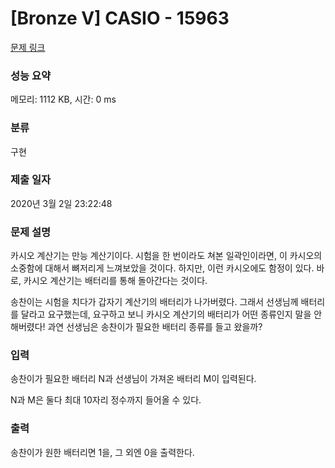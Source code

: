 # [Bronze V] CASIO - 15963 

[문제 링크](https://www.acmicpc.net/problem/15963) 

### 성능 요약

메모리: 1112 KB, 시간: 0 ms

### 분류

구현

### 제출 일자

2020년 3월 2일 23:22:48

### 문제 설명

<p>카시오 계산기는 만능 계산기이다. 시험을 한 번이라도 쳐본 일곽인이라면, 이 카시오의 소중함에 대해서 뼈저리게 느껴보았을 것이다. 하지만, 이런 카시오에도 함정이 있다. 바로, 카시오 계산기는 배터리를 통해 돌아간다는 것이다.</p>

<p>송찬이는 시험을 치다가 갑자기 계산기의 배터리가 나가버렸다. 그래서 선생님께 배터리를 달라고 요구했는데, 요구하고 보니 카시오 계산기의 배터리가 어떤 종류인지 말을 안 해버렸다! 과연 선생님은 송찬이가 필요한 배터리 종류를 들고 왔을까?</p>

### 입력 

 <p>송찬이가 필요한 배터리 N과 선생님이 가져온 배터리 M이 입력된다.</p>

<p>N과 M은 둘다 최대 10자리 정수까지 들어올 수 있다.</p>

### 출력 

 <p>송찬이가 원한 배터리면 1을, 그 외엔 0을 출력한다.</p>

